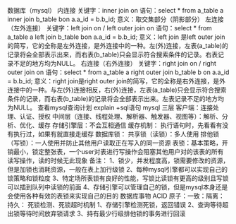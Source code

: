 数据库（mysql）
	内连接
		关键字：inner join on
		语句：select * from a_table a inner join b_table bon a.a_id = b.b_id;
		意义：取交集部分（阴影部分）
	左连接（左外连接）
		关键字：left join on / left outer join on
		语句：select * from a_table a left join b_table bon a.a_id = b.b_id;
		意义：left join 是left outer join的简写，它的全称是左外连接，是外连接中的一种。左(外)连接，左表(a_table)的记录将会全部表示出来，而右表(b_table)只会显示符合搜索条件的记录。右表记录不足的地方均为NULL。
	右连接（右外连接）
		关键字：right join on / right outer join on
		语句：select * from a_table a right outer join b_table b on a.a_id = b.b_id;
		意义：right join是right outer join的简写，它的全称是右外连接，是外连接中的一种。与左(外)连接相反，右(外)连接，左表(a_table)只会显示符合搜索条件的记录，而右表(b_table)的记录将会全部表示出来。左表记录不足的地方均为NULL。
	查看mysql查询计划
		explain +sql语句
	mysql
		三层
			客户端：连接处理、认证、授权
			中间层（连接、线程处理、解析器、触发器、视图等）：解析、分析、优化、缓存
			存储引擎层：不会互相通信
		缓存机制：
			执行语句时，先看看有没有执行过，如果有就直接走缓存
		数据库锁：
			共享锁（读锁）：多人使用
			排他锁（写锁）：一人使用并防止其他用户读取正在写入的同一资源
			表锁：基本策略，开销最小，锁定整张表，一个user对表进行写操作会阻塞其他用户对的该表的所有读写操作，读的时候无此现象
		备注：
			1、锁少，并发程度高，锁需要修改的资源，但是加锁也消耗资源，一般在表上加行级锁
			2、每种mysql引擎都可以实现自己的锁策略和锁粒度
			3、特定场所表锁有良好的性能，写锁比读锁有更高的级别且写锁可以插到队列中读锁的前面
			4、存储引擎可以管理自己的锁，但是mysql本身还是会使用各种有效的表锁来实现自己的目的
		数据库事物
			ACID
			原子：一致：隔离：持久：
			死锁检测、死锁超时机制
			1、存储引擎检测死锁，返回错误
			2、查询等待超出锁等待时间放弃锁请求
			3、持有最少行级排他锁的事务进行回滚